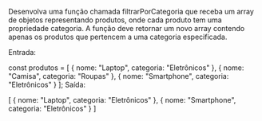 Desenvolva uma função chamada filtrarPorCategoria que receba um array de objetos representando produtos, onde cada produto tem uma propriedade categoria. A função deve retornar um novo array contendo apenas os produtos que pertencem a uma categoria especificada.

Entrada:

const produtos = [ 
{ nome: "Laptop", categoria: "Eletrônicos" }, 
{ nome: "Camisa", categoria: "Roupas" }, 
{ nome: "Smartphone", categoria: "Eletrônicos" } 
];
Saída:

[
{ nome: "Laptop", categoria: "Eletrônicos" }, 
{ nome: "Smartphone", categoria: "Eletrônicos" }
]